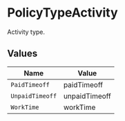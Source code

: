 # PolicyTypeActivity

Activity type.


## Values

| Name            | Value           |
| --------------- | --------------- |
| `PaidTimeoff`   | paidTimeoff     |
| `UnpaidTimeoff` | unpaidTimeoff   |
| `WorkTime`      | workTime        |